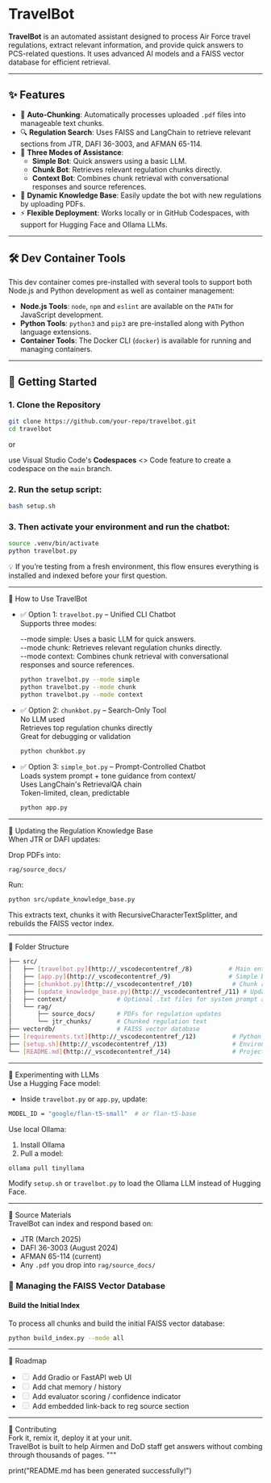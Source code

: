 # TravelBot

**TravelBot** is an automated assistant designed to process Air Force travel regulations, extract relevant information, and provide quick answers to PCS-related questions. It uses advanced AI models and a FAISS vector database for efficient retrieval.

---

## ✨ Features

- 📄 **Auto-Chunking**: Automatically processes uploaded `.pdf` files into manageable text chunks.
- 🔍 **Regulation Search**: Uses FAISS and LangChain to retrieve relevant sections from JTR, DAFI 36-3003, and AFMAN 65-114.
- 🤖 **Three Modes of Assistance**:
  - **Simple Bot**: Quick answers using a basic LLM.
  - **Chunk Bot**: Retrieves relevant regulation chunks directly.
  - **Context Bot**: Combines chunk retrieval with conversational responses and source references.
- 📂 **Dynamic Knowledge Base**: Easily update the bot with new regulations by uploading PDFs.
- ⚡ **Flexible Deployment**: Works locally or in GitHub Codespaces, with support for Hugging Face and Ollama LLMs.

---

## 🛠️ Dev Container Tools

This dev container comes pre-installed with several tools to support both Node.js and Python development as well as container management:
- **Node.js Tools**: `node`, `npm` and `eslint` are available on the `PATH` for JavaScript development.
- **Python Tools**: `python3` and `pip3` are pre-installed along with Python language extensions.
- **Container Tools**: The Docker CLI (`docker`) is available for running and managing containers.

---

## 🚀 Getting Started

### 1. Clone the Repository
```bash
git clone https://github.com/your-repo/travelbot.git
cd travelbot
```
or

use Visual Studio Code's **Codespaces** <> Code feature to create a codespace on the `main` branch.

### 2. Run the setup script:
```bash
bash setup.sh
```
### 3. Then activate your environment and run the chatbot:
```bash
source .venv/bin/activate
python travelbot.py
```

💡 If you’re testing from a fresh environment, this flow ensures everything is installed and indexed before your first question.

---

🧠 How to Use TravelBot
-   ✅ Option 1: `travelbot.py` – Unified CLI Chatbot  
    Supports three modes:

    --mode simple: Uses a basic LLM for quick answers.  
    --mode chunk: Retrieves relevant regulation chunks directly.  
    --mode context: Combines chunk retrieval with conversational responses and source references.
    ```bash
    python travelbot.py --mode simple
    python travelbot.py --mode chunk
    python travelbot.py --mode context
    ```

-   ✅ Option 2: `chunkbot.py` – Search-Only Tool  
    No LLM used  
    Retrieves top regulation chunks directly  
    Great for debugging or validation
    ```bash
    python chunkbot.py
    ```

-   ✅ Option 3: `simple_bot.py` – Prompt-Controlled Chatbot  
    Loads system prompt + tone guidance from context/  
    Uses LangChain's RetrievalQA chain  
    Token-limited, clean, predictable
    ```bash
    python app.py
    ```

---

🔄 Updating the Regulation Knowledge Base  
When JTR or DAFI updates:

Drop PDFs into:
```bash
rag/source_docs/
```
Run:
```bash
python src/update_knowledge_base.py
```
This extracts text, chunks it with RecursiveCharacterTextSplitter, and rebuilds the FAISS vector index.

---

🧰 Folder Structure
```bash
├── src/
│   ├── [travelbot.py](http://_vscodecontentref_/8)          # Main entry point for all modes
│   ├── [app.py](http://_vscodecontentref_/9)                # Simple bot
│   ├── [chunkbot.py](http://_vscodecontentref_/10)           # Chunk retriever bot
│   ├── [update_knowledge_base.py](http://_vscodecontentref_/11) # Updates the FAISS vector database
│   ├── context/              # Optional .txt files for system prompt and tone
│   └── rag/
│       ├── source_docs/      # PDFs for regulation updates
│       └── jtr_chunks/       # Chunked regulation text
├── vectordb/                 # FAISS vector database
├── [requirements.txt](http://_vscodecontentref_/12)          # Python dependencies
├── [setup.sh](http://_vscodecontentref_/13)                  # Environment setup script
└── [README.md](http://_vscodecontentref_/14)                 # Project documentation
```

---

🤖 Experimenting with LLMs  
Use a Hugging Face model:  
- Inside `travelbot.py` or `app.py`, update:
```bash
MODEL_ID = "google/flan-t5-small"  # or flan-t5-base
```

Use local Ollama:
1. Install Ollama
2. Pull a model:
```bash
ollama pull tinyllama
```
Modify `setup.sh` or `travelbot.py` to load the Ollama LLM instead of Hugging Face.

---

📘 Source Materials  
TravelBot can index and respond based on:
- JTR (March 2025)
- DAFI 36-3003 (August 2024)
- AFMAN 65-114 (current)
- Any `.pdf` you drop into `rag/source_docs/`

### 🔄 Managing the FAISS Vector Database

#### Build the Initial Index  
To process all chunks and build the initial FAISS vector database:
```bash
python build_index.py --mode all
```
---

📅 Roadmap
-   <input disabled="" type="checkbox"> Add Gradio or FastAPI web UI
-   <input disabled="" type="checkbox"> Add chat memory / history
-   <input disabled="" type="checkbox"> Add evaluator scoring / confidence indicator
-   <input disabled="" type="checkbox"> Add embedded link-back to reg source section

---

🙌 Contributing  
Fork it, remix it, deploy it at your unit.  
TravelBot is built to help Airmen and DoD staff get answers without combing through thousands of pages.
"""

print("README.md has been generated successfully!")
